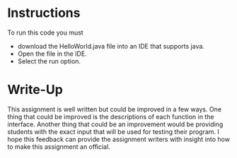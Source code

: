 # Instructions
To run this code you must 
- download the HelloWorld.java file into an IDE that supports java.
- Open the file in the IDE.
- Select the run option.

# Write-Up
This assignment is well written but could be improved in a few ways.
One thing that could be improved is the descriptions of each function in the interface.
Another thing that could be an improvement would be providing students with the exact input that will be used for testing their program.
I hope this feedback can provide the assignment writers with insight into how to make this assignment an official.